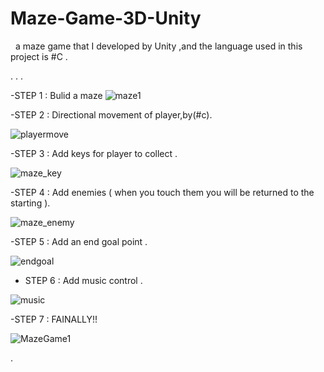 # Maze-Game-3D-Unity
  
a maze game that I developed by Unity ,and the language used in this project is #C .

.
.
.

-STEP 1 : Bulid a maze 
![maze1](https://user-images.githubusercontent.com/102240641/180887224-4ed65440-f3d0-4aaf-a685-8e2c68b8898b.png)

-STEP 2 : Directional movement of player,by(#c).

![playermove](https://user-images.githubusercontent.com/102240641/181067458-36cce3d2-27af-4edc-ba72-b3769992a274.gif)

-STEP 3 : Add keys for player to collect .

![maze_key](https://user-images.githubusercontent.com/102240641/181861151-d57366f3-d0b8-41dd-951d-c458de2f657b.png)

-STEP 4 : Add enemies ( when you touch them you will be returned to the starting ).

![maze_enemy](https://user-images.githubusercontent.com/102240641/181864155-2533038d-ebef-4d09-8071-2bcb83ca2d74.png)

-STEP 5 : Add an end goal point .

![endgoal](https://user-images.githubusercontent.com/102240641/181908028-b06743d7-f288-4156-82a4-811c3045990a.png)

- STEP 6 : Add music control .

![music](https://user-images.githubusercontent.com/102240641/181916965-c2af4f31-d7b5-4be2-9ef6-576ae8e8a36c.png)

-STEP 7 : FAINALLY!!

![MazeGame1](https://user-images.githubusercontent.com/102240641/181933511-5d9080e4-af02-4cf9-9f3f-a8fcf9e4b43e.gif)








.
